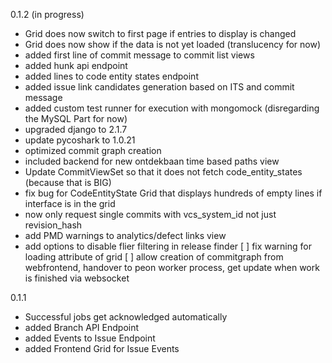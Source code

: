 0.1.2 (in progress)
- Grid does now switch to first page if entries to display is changed
- Grid does now show if the data is not yet loaded (translucency for now)
- added first line of commit message to commit list views
- added hunk api endpoint
- added lines to code entity states endpoint
- added issue link candidates generation based on ITS and commit message
- added custom test runner for execution with mongomock (disregarding the MySQL Part for now)
- upgraded django to 2.1.7
- update pycoshark to 1.0.21
- optimized commit graph creation
- included backend for new ontdekbaan time based paths view
- Update CommitViewSet so that it does not fetch code_entity_states (because that is BIG)
- fix bug for CodeEntityState Grid that displays hundreds of empty lines if interface is in the grid
- now only request single commits with vcs_system_id not just revision_hash
- add PMD warnings to analytics/defect links view
- add options to disable flier filtering in release finder
[ ] fix warning for loading attribute of grid
[ ] allow creation of commitgraph from webfrontend, handover to peon worker process, get update when work is finished via websocket

0.1.1
- Successful jobs get acknowledged automatically
- added Branch API Endpoint
- added Events to Issue Endpoint
- added Frontend Grid for Issue Events

